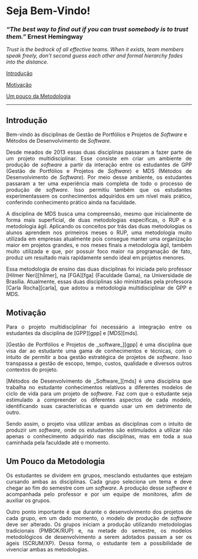 # Seja Bem-Vindo!

###  _“The best way to find out if you can trust somebody is to trust them.”_ Ernest Hemingway

 _Trust is the bedrock of all effective teams. When it exists, team members speak freely, don’t second guess each other and formal hierarchy fades into the distance._

[ Introdução](#introdução)

[ Motivação](#motivação)

[ Um pouco da Metodologia](#um-pouco-da-metodologia)

------
## Introdução
Bem-vindo às disciplinas de Gestão de Portfólios e Projetos de _Software_ e Métodos de Desenvolvimento de _Software_.

<p align = "justify" >Desde meados de 2013 essas duas disciplinas passaram a fazer parte de um projeto multidisciplinar. Esse consiste em criar um ambiente de produção de <i>software</i> a partir da interação entre os estudantes de GPP (Gestão de Portfólios e Projetos de <i>Software</i>) e MDS (Métodos de Desenvolvimento de <i>Software</i>). Por meio desse ambiente, os estudantes passaram a ter uma experiência mais completa de todo o processo de produção de <i>software</i>. Isso permitiu também que os estudantes experimentassem os conhecimentos adquiridos em um nível mais prático, conferindo conhecimento prático ainda na faculdade.

<p align = "justify" >A disciplina de MDS busca uma compreensão, mesmo que inicialmente de forma mais superficial, de duas metodologias especificas, o RUP e a metodologia ágil. Aplicando os conceitos por trás das duas metodologias os alunos aprendem nos primeiros meses o RUP, uma metodologia muito utilizada em empresas atualmente pois consegue manter uma organização maior em projetos grandes, e nos meses finais a metodologia ágil, também muito utilizada e que, por possuir foco maior na programação de fato, produz um resultado mais rapidamente sendo ideal em  projetos menores.

<p align = "justify" >Essa metodologia de ensino das duas disciplinas foi iniciada pelo professor [Hilmer Neri][hilmer], na [FGA][fga] (Faculdade Gama), na Universidade de Brasília. Atualmente, essas duas disciplinas são ministradas pela professora [Carla Rocha][carla], que adotou a metodologia multidisciplinar de GPP e MDS.

## Motivação
<p align = "justify" >Para o projeto multidisciplinar foi necessário a integração entre os estudantes da disciplina de [GPP][gpp] e [MDS][mds].

<p align = "justify" >[Gestão de Portfólios e Projetos de _software_][gpp] é uma disciplina que visa dar ao estudante uma gama de conhecimentos e técnicas, com o intuito de permitir a boa gestão estratégica de projetos de <i>software</i>. Isso transpassa a gestão de escopo, tempo, custos, qualidade e diversos outros contextos do projeto.

<p align = "justify" >[Métodos de Desenvolvimento de _Software_][mds] é uma disciplina que trabalha no estudante conhecimentos relativos a diferentes modelos de ciclo de vida para um projeto de <i>software</i>. Faz com que o estudante seja estimulado a compreender os diferentes aspectos de cada modelo, identificando suas características e quando usar um em detrimento de outro.

<p align = "justify" >Sendo assim, o projeto visa utilizar ambas as disciplinas com o intuito de produzir um <i>software</i>, onde os estudantes são estimulados a utilizar não apenas o conhecimento adquirido nas disciplinas, mas em toda a sua caminhada pela faculdade até o momento. 

## Um Pouco da Metodologia
<p align = "justify" >Os estudantes se dividem em grupos, mesclando estudantes que estejam cursando ambas as disciplinas. Cada grupo seleciona um tema e deve chegar ao fim do semestre com um <i>software</i>. A produção desse <i>software</i> é acompanhada pelo professor e por um equipe de monitores, afim de auxiliar os grupos.

<p align = "justify" >Outro ponto importante é que durante o desenvolvimento dos projetos de cada grupo, em um dado momento, o modelo de produção de <i>software</i> deve ser alterado. Os grupos iniciam a produção utilizando metodologias tradicionais (PMBOK/RUP) e, na metade do semestre, os modelos metodológicos de desenvolvimento a serem adotados passam a ser os ágeis (SCRUM/XP). Dessa forma, o estudante tem a possibilidade de vivenciar ambas as metodologias.



[fga]: https://fga.unb.br/
[carla]: https://fga.unb.br/carla.rocha
[hilmer]: https://fga.unb.br/hilmer.neri
[gpp]: https://github.com/fga-gpp-mds/00-Disciplina/wiki/Gest%C3%A3o-de-Portf%C3%B3lios-e-Projetos-de-Software
[mds]: https://github.com/fga-gpp-mds/00-Disciplina/wiki/M%C3%A9todos-de-Desenvolvimento-de-Software
